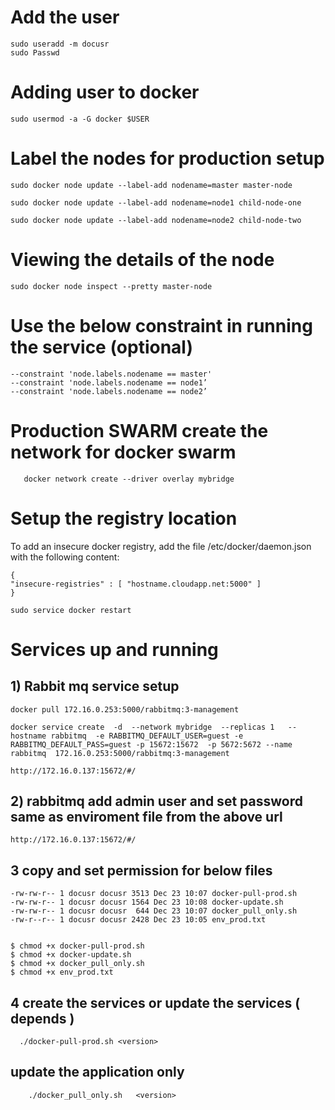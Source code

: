 # Add the user 

    sudo useradd -m docusr
    sudo Passwd


# Adding user to  docker 

    sudo usermod -a -G docker $USER




# Label the nodes for production setup 

    sudo docker node update --label-add nodename=master master-node
 
    sudo docker node update --label-add nodename=node1 child-node-one
 
    sudo docker node update --label-add nodename=node2 child-node-two

# Viewing the details of the node 

    sudo docker node inspect --pretty master-node


# Use the below constraint in running the service (optional)

    --constraint 'node.labels.nodename == master'
    --constraint 'node.labels.nodename == node1’
    --constraint 'node.labels.nodename == node2’
    

# Production SWARM  create the network for docker swarm 

       docker network create --driver overlay mybridge

# Setup the registry location

To add an insecure docker registry, add the file /etc/docker/daemon.json with the following content:

    {
    "insecure-registries" : [ "hostname.cloudapp.net:5000" ]
    }

    sudo service docker restart

# Services up and running 

## 1) Rabbit mq service setup 

    docker pull 172.16.0.253:5000/rabbitmq:3-management

    docker service create  -d  --network mybridge  --replicas 1   --hostname rabbitmq  -e RABBITMQ_DEFAULT_USER=guest -e RABBITMQ_DEFAULT_PASS=guest -p 15672:15672  -p 5672:5672 --name rabbitmq  172.16.0.253:5000/rabbitmq:3-management

    http://172.16.0.137:15672/#/
    
## 2) rabbitmq  add admin user and set password same as enviroment file from the above url

    http://172.16.0.137:15672/#/

## 3 copy and set permission for below files 


    -rw-rw-r-- 1 docusr docusr 3513 Dec 23 10:07 docker-pull-prod.sh
    -rw-rw-r-- 1 docusr docusr 1564 Dec 23 10:08 docker-update.sh
    -rw-rw-r-- 1 docusr docusr  644 Dec 23 10:07 docker_pull_only.sh
    -rw-r--r-- 1 docusr docusr 2428 Dec 23 10:05 env_prod.txt


    $ chmod +x docker-pull-prod.sh
    $ chmod +x docker-update.sh
    $ chmod +x docker_pull_only.sh
    $ chmod +x env_prod.txt    
    
    
## 4 create the services or update the services ( depends )

      ./docker-pull-prod.sh <version>
      

##   update the application only 
    
        ./docker_pull_only.sh   <version>  
